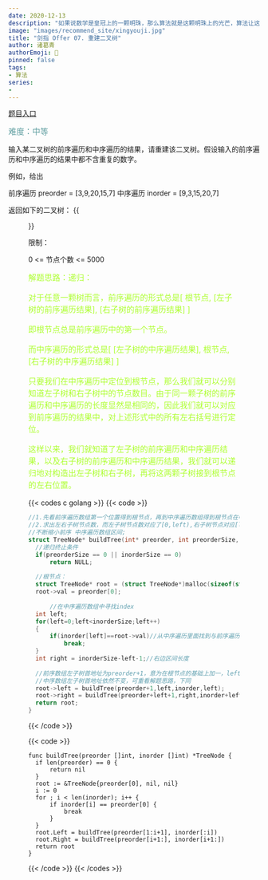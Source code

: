 ```yaml
---
date: 2020-12-13
description: "如果说数学是皇冠上的一颗明珠，那么算法就是这颗明珠上的光芒，算法让这颗明珠更加熠熠生辉，为科技进步和社会发展照亮了前进的路"
image: "images/recommend_site/xingyouji.jpg"
title: "剑指 Offer 07. 重建二叉树"
author: 诸葛青
authorEmoji: 🎅
pinned: false
tags:
- 算法
series:
-  
---
```


[题目入口](https://leetcode-cn.com/problems/zhong-jian-er-cha-shu-lcof/)

<font color=CadetBlue size=3 >难度：中等</font>

输入某二叉树的前序遍历和中序遍历的结果，请重建该二叉树。假设输入的前序遍历和中序遍历的结果中都不含重复的数字。

例如，给出

前序遍历 preorder = [3,9,20,15,7]
中序遍历 inorder = [9,3,15,20,7]

返回如下的二叉树：
{{<figure src="/images/leetcode_offer/06.jpg">}}

限制：

0 <= 节点个数 <= 5000

<font color=GreenYellow size=3 >解题思路：递归：

对于任意一颗树而言，前序遍历的形式总是[ 根节点, [左子树的前序遍历结果], [右子树的前序遍历结果] ]

即根节点总是前序遍历中的第一个节点。

而中序遍历的形式总是[ [左子树的中序遍历结果], 根节点, [右子树的中序遍历结果] ]

只要我们在中序遍历中定位到根节点，那么我们就可以分别知道左子树和右子树中的节点数目。由于同一颗子树的前序遍历和中序遍历的长度显然是相同的，因此我们就可以对应到前序遍历的结果中，对上述形式中的所有左右括号进行定位。

这样以来，我们就知道了左子树的前序遍历和中序遍历结果，以及右子树的前序遍历和中序遍历结果，我们就可以递归地对构造出左子树和右子树，再将这两颗子树接到根节点的左右位置。

</font>

{{< codes c golang >}}
  {{< code >}}

  ```c
//1.先看前序遍历数组第一个位置得到根节点，再到中序遍历数组得到根节点在中序遍历中的位置
//2.求出左右子树节点数，而左子树节点数对应了[0,left),右子树节点对应[left,left+right)
//不断缩小前序 中序遍历数组区间;
struct TreeNode* buildTree(int* preorder, int preorderSize, int* inorder, int inorderSize){
    //递归终止条件
    if(preorderSize == 0 || inorderSize == 0)
        return NULL;
    
    //根节点： 
    struct TreeNode* root = (struct TreeNode*)malloc(sizeof(struct TreeNode));
    root->val = preorder[0];
    
        //在中序遍历数组中寻找index
    int left;
    for(left=0;left<inorderSize;left++)
    {
        if(inorder[left]==root->val)//从中序遍历里面找到与前序遍历子节点值相同的节点
            break;
    }
    int right = inorderSize-left-1;//右边区间长度
    
    //前序数组左子树首地址为preorder+1，意为在根节点的基础上加一，left为前序数组当前根节点的左子树数组的首地址
    //中序数组左子树首地址依然不变，可重看解题思路，下同    
    root->left = buildTree(preorder+1,left,inorder,left);
    root->right = buildTree(preorder+left+1,right,inorder+left+1,right);
    return root;   
}
  ```

  {{< /code >}}
	
  {{< code >}}

  ```golang
func buildTree(preorder []int, inorder []int) *TreeNode {
    if len(preorder) == 0 {
        return nil
    }
    root := &TreeNode{preorder[0], nil, nil}
    i := 0
    for ; i < len(inorder); i++ {
        if inorder[i] == preorder[0] {
            break
        }
    }
    root.Left = buildTree(preorder[1:i+1], inorder[:i])
    root.Right = buildTree(preorder[i+1:], inorder[i+1:])
    return root
}
  ``` 
  {{< /code >}}
{{< /codes >}}


